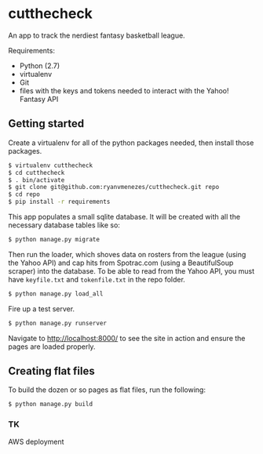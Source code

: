 # cutthecheck

An app to track the nerdiest fantasy basketball league.

Requirements:

* Python (2.7)
* virtualenv
* Git
* files with the keys and tokens needed to interact with the Yahoo! Fantasy API

## Getting started

Create a virtualenv for all of the python packages needed, then install those packages.

```bash
$ virtualenv cutthecheck
$ cd cutthecheck
$ . bin/activate
$ git clone git@github.com:ryanvmenezes/cutthecheck.git repo
$ cd repo
$ pip install -r requirements
```

This app populates a small sqlite database. It will be created with all the necessary database tables like so:

```bash
$ python manage.py migrate
```

Then run the loader, which shoves data on rosters from the league (using the Yahoo API) and cap hits from Spotrac.com (using a BeautifulSoup scraper) into the database. To be able to read from the Yahoo API, you must have `keyfile.txt` and `tokenfile.txt` in the repo folder.

```bash
$ python manage.py load_all
```

Fire up a test server.
```bash
$ python manage.py runserver
```

Navigate to [http://localhost:8000/](http://localhost:8000/) to see the site in action and ensure the pages are loaded properly.

## Creating flat files

To build the dozen or so pages as flat files, run the following:

```bash
$ python manage.py build
```

### TK

AWS deployment

